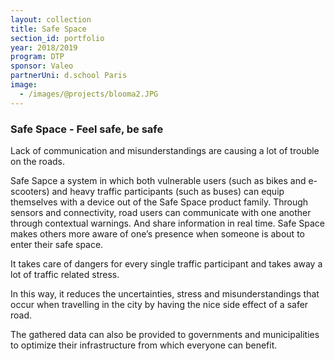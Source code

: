 ```yaml
---
layout: collection
title: Safe Space
section_id: portfolio
year: 2018/2019
program: DTP
sponsor: Valeo
partnerUni: d.school Paris
image:
  - /images/@projects/blooma2.JPG
---
```


### Safe Space - Feel safe, be safe

Lack of communication and misunderstandings are causing a lot of trouble on the roads. 

Safe Sapce a system in which both vulnerable users (such as bikes and e-scooters) and heavy traffic participants
(such as buses) can equip themselves with a device out of the Safe Space product family. Through sensors and connectivity, road users can communicate with one another through contextual warnings. And share information in real time.
Safe Space makes others more aware of one’s presence when someone is about to enter their safe space.

It takes care of dangers for every single traffic participant and takes away a lot of traffic related stress. 

In this way, it reduces the uncertainties, stress and misunderstandings that occur when travelling in the city by having the nice side effect of a safer road.

The gathered data can also be provided to governments and municipalities to optimize their infrastructure from which everyone can benefit.


